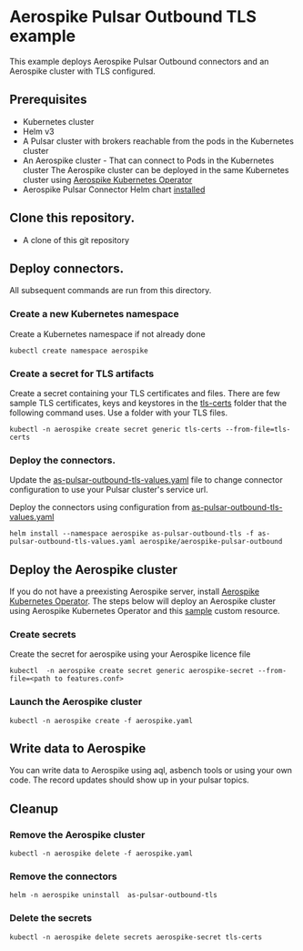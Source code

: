 # Aerospike Pulsar Outbound TLS example

This example deploys Aerospike Pulsar Outbound connectors and an Aerospike cluster with TLS configured. 

## Prerequisites
 - Kubernetes cluster
 - Helm v3
 - A Pulsar cluster with brokers reachable from the pods in the Kubernetes cluster
 - An Aerospike cluster - That can connect to Pods in the Kubernetes cluster
   The Aerospike cluster can be deployed in the same Kubernetes cluster using [Aerospike
   Kubernetes Operator](https://docs.aerospike.com/cloud/kubernetes/operator)
 - Aerospike Pulsar Connector Helm chart [installed](../../README.md#install-the-helm-chart) 

## Clone this repository.
 - A clone of this git repository

## Deploy connectors.

All subsequent commands are run from this directory.

### Create a new Kubernetes namespace
Create a Kubernetes namespace if not already done 
```shell
kubectl create namespace aerospike
```

### Create a secret for TLS artifacts
Create a secret containing your TLS certificates and files. 
There are few sample TLS certificates, keys and keystores in the [tls-certs](tls-certs) folder that the following command uses.
Use a folder with your TLS files. 
```shell
kubectl -n aerospike create secret generic tls-certs --from-file=tls-certs
```

### Deploy the connectors.
Update the [as-pulsar-outbound-tls-values.yaml](as-pulsar-outbound-tls-values.yaml) file to change connector configuration to use your Pulsar cluster's service url.

Deploy the connectors using configuration from [as-pulsar-outbound-tls-values.yaml](as-pulsar-outbound-tls-values.yaml)
```shell
helm install --namespace aerospike as-pulsar-outbound-tls -f as-pulsar-outbound-tls-values.yaml aerospike/aerospike-pulsar-outbound
```

## Deploy the Aerospike cluster
If you do not have a preexisting Aerospike server, install [Aerospike Kubernetes Operator](https://docs.aerospike.com/cloud/kubernetes/operator/install-operator).
The steps below will deploy an Aerospike cluster using Aerospike Kubernetes Operator and this [sample](aerospike.yaml) custom resource.

### Create secrets
Create the secret for aerospike using your Aerospike licence file
```shell
kubectl  -n aerospike create secret generic aerospike-secret --from-file=<path to features.conf>
```

### Launch the Aerospike cluster
```shell
kubectl -n aerospike create -f aerospike.yaml 
```

## Write data to Aerospike

You can write data to Aerospike using aql, asbench tools or using your own code. The record updates should 
show up in your pulsar topics.

## Cleanup

### Remove the Aerospike cluster
```shell
kubectl -n aerospike delete -f aerospike.yaml 
```

### Remove the connectors
```shell
helm -n aerospike uninstall  as-pulsar-outbound-tls
```

### Delete the secrets
```shell
kubectl -n aerospike delete secrets aerospike-secret tls-certs 
```

